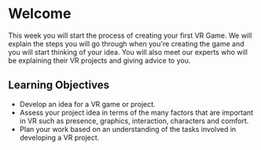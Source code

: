 # Welcome

This week you will start the process of creating your first VR Game. We will explain the steps you will go through when you're creating the game and you will start thinking of your idea. You will also meet our experts who will be explaining their VR projects and giving advice to you.

## Learning Objectives

- Develop an idea for a VR game or project.
- Assess your project idea in terms of the many factors that are important in VR such as presence, graphics, interaction, characters and comfort.
- Plan your work based on an understanding of the tasks involved in developing a VR project.